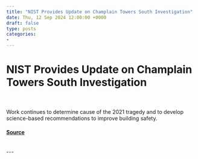 ```yaml
---
title: "NIST Provides Update on Champlain Towers South Investigation"
date: Thu, 12 Sep 2024 12:00:00 +0000
draft: false
type: posts
categories: 
- 
---
```

# NIST Provides Update on Champlain Towers South Investigation

<br/>

<br/>
Work continues to determine cause of the 2021 tragedy and to develop science-based recommendations to improve building safety.

#### [Source](https://www.nist.gov/news-events/news/2024/09/nist-provides-update-champlain-towers-south-investigation)

<br/>
---
